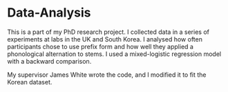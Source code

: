 # Data-Analysis

This is a part of my PhD research project. I collected data in a series of experiments at labs in the UK and South Korea. I analysed how often participants chose to use prefix form and how well they applied a phonological alternation to stems. I used a mixed-logistic regression model with a backward comparison.

My supervisor James White wrote the code, and I modified it to fit the Korean dataset.

